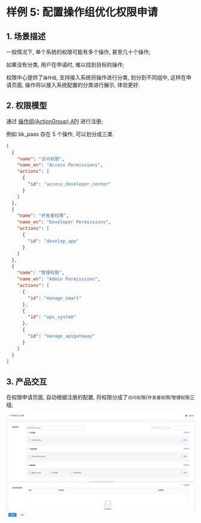 # 样例 5: 配置操作组优化权限申请

## 1. 场景描述

一般情况下, 单个系统的权限可能有多个操作, 甚至几十个操作;

如果没有分类, 用户在申请时, 难以找到目标的操作;

权限中心提供了`操作组`, 支持接入系统将操作进行分类, 划分到不同组中, 这样在申请页面, 操作将以接入系统配置的分类进行展示, 体验更好.

## 2. 权限模型

通过 [操作组(ActionGroup) API](../../Reference/API/02-Model/14-ActionGroup.md) 进行注册;

例如 bk_paas 存在 5 个操作, 可以划分成三类.

```json
[
  {
    "name": "访问权限",
    "name_en": "Access Permissions",
    "actions": [
      {
        "id": "access_developer_center"
      }
    ]
  },
  {
    "name": "开发者权限",
    "name_en": "Developer Permissions",
    "actions": [
      {
        "id": "develop_app"
      }
    ]
  },
  {
    "name": "管理权限",
    "name_en": "Admin Permissions",
    "actions": [
      {
        "id": "manage_smart"
      },
      {
        "id": "ops_system"
      },
      {
        "id": "manage_apigateway"
      }
    ]
  }
]
```


## 3. 产品交互

在权限申请页面, 自动根据注册的配置, 将权限分成了`访问权限`/`开发者权限`/`管理权限`三组;

![](../../assets/HowTo/Examples/05_01.jpg)
